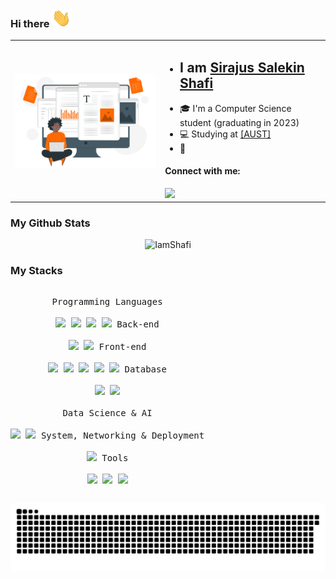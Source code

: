 

### Hi there  <img src="https://raw.githubusercontent.com/ABSphreak/ABSphreak/master/gifs/Hi.gif" height="30" />
<!--
**IamShafi/IamShafi** is a ✨ _special_ ✨ repository because its `README.md` (this file) appears on your GitHub profile.
![Chrome Dino](https://mir-s3-cdn-cf.behance.net/project_modules/max_1200/4ff07986208593.5d9a654e92f36.gif)
-->


  
 
<table>
  <tr>
    <td><img align="right" src="https://raw.githubusercontent.com/gabrlcj/gabrlcj/2aa161dfb942e25ec84396721837dfccc98e08f2/Illustration.svg" alt="Illustration" title="" width=450/></td>
    <td>
      <ul>
        <li><h2 align="left">I am <a href="https://www.linkedin.com/in/iamshafi" target="_blank" rel="noopener noreferrer">Sirajus Salekin Shafi</a> </li>
        <li>🎓 I'm a Computer Science student (graduating in 2023) </li>
        <li>💻 Studying at <a href="https://www.aust.edu"> [AUST] </a></li>
        <li>🌱  </li>
      </ul>
      <h4>Connect with me:</h4>
      <a href="https://www.linkedin.com/in/iamshafi"><img src="https://img.icons8.com/dusk/40/000000/linkedin.png"/></a>
    </td>
  </tr>
  <tr>  </tr>
</table>

### My Github Stats
<p align="center"> <img src="https://github-readme-stats.vercel.app/api?username=IamShafi&show_icons=true&count_private=true&theme=dark" alt="IamShafi" />
  
  
### My Stacks

<p style="display: inline-block;" align="center">
  <kbd>
    <kbd>Programming Languages</kbd>
    <br>
    <br>
    <img width="30px" src="https://img.icons8.com/fluency/48/undefined/python.png" /> 
    <img width="30px" src="https://img.icons8.com/color/48/undefined/c-sharp-logo-2.png" /> 
    <img width="30px" src="https://img.icons8.com/color/48/undefined/java-coffee-cup-logo--v1.png" /> 
    <img width="30px" src="https://img.icons8.com/color/48/undefined/c-plus-plus-logo.png" /> 
  </kbd>
  
  <kbd>
    <kbd>Back-end</kbd>
    <br>
    <br>
    <img width="30px" src="https://img.icons8.com/color/48/000000/nodejs.png"/>
    <img width="30px" src="https://img.icons8.com/officel/80/undefined/php-logo.png" />
  </kbd>
  
  <kbd>
    <kbd>Front-end</kbd>
    <br>
    <br>
    <img width="30px" src="https://cdn.jsdelivr.net/gh/devicons/devicon/icons/html5/html5-original.svg" /> 
    <img width="30px" src="https://cdn.jsdelivr.net/gh/devicons/devicon/icons/css3/css3-plain.svg" /> 
    <img width="30px" src="https://cdn.jsdelivr.net/gh/devicons/devicon/icons/bootstrap/bootstrap-plain.svg" /> 
    <img width="30px" src="https://cdn.jsdelivr.net/gh/devicons/devicon/icons/javascript/javascript-original.svg" />
    <img width="30px" src="https://img.icons8.com/office/40/228BE6/react.png"/>
  </kbd>
  
  <kbd>
    <kbd>Database</kbd>
    <br>
    <br>
    <img width="30px" src="https://img.icons8.com/color/96/undefined/mysql-logo.png" />
    <img width="30px" src="https://img.icons8.com/color/48/000000/mongodb.png"/>
  </kbd>
  <br>
  <br>
  
  <kbd>
    <kbd>Data Science & AI</kbd>
    <br>
    <br>
    <img width="30px" src="https://cdn.jsdelivr.net/gh/devicons/devicon/icons/numpy/numpy-original.svg" />
    <img width="30px" src="https://cdn.jsdelivr.net/gh/devicons/devicon/icons/pandas/pandas-original.svg" />
  </kbd>
 
  <kbd>
    <kbd>System, Networking & Deployment</kbd>
    <br>
    <br>
<!--     <img width="30px" src="https://cdn.jsdelivr.net/gh/devicons/devicon/icons/heroku/heroku-plain.svg" />
    <img width="30px" src="https://cdn.jsdelivr.net/gh/devicons/devicon/icons/azure/azure-plain.svg" /> -->
    <img width="30px" src="https://cdn.jsdelivr.net/gh/devicons/devicon/icons/git/git-plain.svg" />
<!--     <img width="30px" src="https://cdn.jsdelivr.net/gh/devicons/devicon/icons/docker/docker-plain.svg" /> -->
  </kbd>

  <kbd>
    <kbd>Tools</kbd>
    <br>
    <br>
    <img width="30px" src="https://cdn.jsdelivr.net/gh/devicons/devicon/icons/vscode/vscode-original.svg" />
    <img width="30px" src="https://cdn.jsdelivr.net/gh/devicons/devicon/icons/pycharm/pycharm-original.svg" />
    <img width="30px" src="https://cdn.jsdelivr.net/gh/devicons/devicon/icons/visualstudio/visualstudio-plain.svg" />
  </kbd>
</p>
  
 

![snake gif](https://github.com/TekyaygilFethi/TekyaygilFethi/blob/output/github-contribution-grid-snake.svg)

